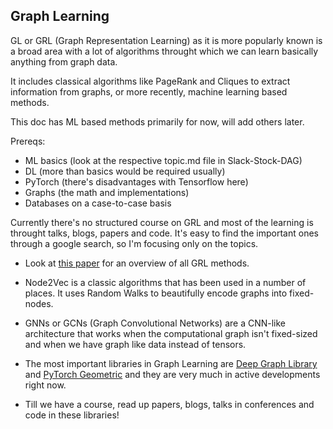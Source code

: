 ## Graph Learning 

GL or GRL (Graph Representation Learning) as it is more popularly known is a broad area with a lot of algorithms throught which we can learn basically anything from graph data.

It includes classical algorithms like PageRank and Cliques to extract information from graphs, or more recently, machine learning based methods.

This doc has ML based methods primarily for now, will add others later.

Prereqs: 
- ML basics (look at the respective topic.md file in Slack-Stock-DAG)
- DL (more than basics would be required usually)
- PyTorch (there's disadvantages with Tensorflow here)
- Graphs (the math and implementations)
- Databases on a case-to-case basis

Currently there's no structured course on GRL and most of the learning is throught talks, blogs, papers and code. It's easy to find the important ones through a google search, so I'm focusing only on the topics.

- Look at [this paper](https://arxiv.org/abs/2005.03675#:~:text=Graph%20representation%20learning%20methods%20have,unsupervised%20representations%20of%20relational%20structure) for an overview of all GRL methods.

- Node2Vec is a classic algorithms that has been used in a number of places. It uses Random Walks to beautifully encode graphs into fixed-nodes.

- GNNs or GCNs (Graph Convolutional Networks) are a CNN-like architecture that works when the computational graph isn't fixed-sized and when we have graph like data instead of tensors.

- The most important libraries in Graph Learning are [Deep Graph Library](dgl.ai) and [PyTorch Geometric](https://github.com/rusty1s/pytorch_geometric) and they are very much in active developments right now.

- Till we have a course, read up papers, blogs, talks in conferences and code in these libraries!
